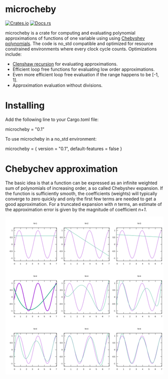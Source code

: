 # microcheby

[![Crates.io](https://img.shields.io/crates/v/microcheby)](https://crates.io/crates/microcheby)
[![Docs.rs](https://docs.rs/microcheby/badge.svg)](https://docs.rs/microcheby)

microcheby is a crate for computing and evaluating polynomial approximations of functions of one variable using using [Chebyshev polynomials](https://en.wikipedia.org/wiki/Chebyshev_polynomials). The code is no_std compatible and optimized for resource constrained environments where every clock cycle counts. Optimizations include:

* [Clenshaw recursion](https://en.wikipedia.org/wiki/Clenshaw_algorithm) for evaluating approximations.
* Efficient loop free functions for evaluating low order approximations.
* Even more efficient loop free evaluation if the range happens to be [-1, 1].
* Approximation evaluation without divisions.

# Installing

Add the following line to your Cargo.toml file:

microcheby = "0.1"

To use microcheby in a no_std environment:

microcheby = { version = "0.1", default-features = false }

# Chebychev approximation

The basic idea is that a function can be expressed as an infinite weighted sum of polynomials of increasing order, a so called Chebyshev expansion. If the function is sufficiently smooth, the coefficients (weights) will typically converge to zero quickly and only the first few terms are needed to get a good approximation. For a truncated expansion with _n_ terms, an estimate of the approximation error is given by the magnitude of coefficient _n+1_.

![](plots/sinx.svg)
